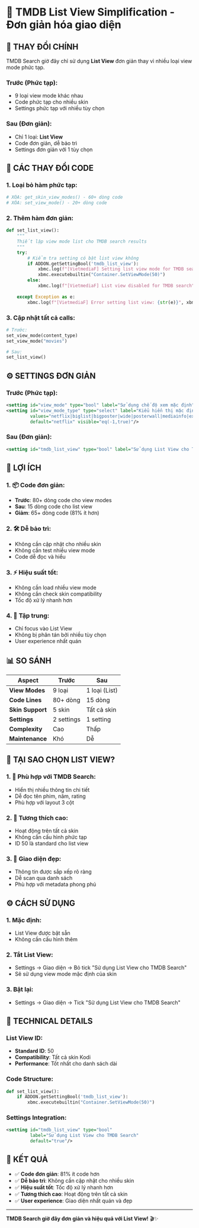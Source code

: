 # 🎯 TMDB List View Simplification - Đơn giản hóa giao diện

## 🎯 **THAY ĐỔI CHÍNH**

TMDB Search giờ đây chỉ sử dụng **List View** đơn giản thay vì nhiều loại view mode phức tạp.

### **Trước (Phức tạp):**
- 9 loại view mode khác nhau
- Code phức tạp cho nhiều skin
- Settings phức tạp với nhiều tùy chọn

### **Sau (Đơn giản):**
- Chỉ 1 loại: **List View**
- Code đơn giản, dễ bảo trì
- Settings đơn giản với 1 tùy chọn

## 🔧 **CÁC THAY ĐỔI CODE**

### **1. Loại bỏ hàm phức tạp:**
```python
# XÓA: get_skin_view_modes() - 60+ dòng code
# XÓA: set_view_mode() - 20+ dòng code
```

### **2. Thêm hàm đơn giản:**
```python
def set_list_view():
    """
    Thiết lập view mode list cho TMDB search results
    """
    try:
        # Kiểm tra setting có bật list view không
        if ADDON.getSettingBool('tmdb_list_view'):
            xbmc.log(f"[VietmediaF] Setting list view mode for TMDB search", xbmc.LOGINFO)
            xbmc.executebuiltin("Container.SetViewMode(50)")
        else:
            xbmc.log(f"[VietmediaF] List view disabled for TMDB search", xbmc.LOGINFO)
            
    except Exception as e:
        xbmc.log(f"[VietmediaF] Error setting list view: {str(e)}", xbmc.LOGERROR)
```

### **3. Cập nhật tất cả calls:**
```python
# Trước:
set_view_mode(content_type)
set_view_mode("movies")

# Sau:
set_list_view()
```

## ⚙️ **SETTINGS ĐƠN GIẢN**

### **Trước (Phức tạp):**
```xml
<setting id="view_mode" type="bool" label="Sử dụng chế độ xem mặc định" default="true"/>
<setting id="view_mode_type" type="select" label="Kiểu hiển thị mặc định" 
         values="netflix|biglist|bigposter|wide|posterwall|mediainfo|extrainfo|cards|bannerwall" 
         default="netflix" visible="eq(-1,true)"/>
```

### **Sau (Đơn giản):**
```xml
<setting id="tmdb_list_view" type="bool" label="Sử dụng List View cho TMDB Search" default="true"/>
```

## 🚀 **LỢI ÍCH**

### **1. 📦 Code đơn giản:**
- **Trước**: 80+ dòng code cho view modes
- **Sau**: 15 dòng code cho list view
- **Giảm**: 65+ dòng code (81% ít hơn)

### **2. 🛠️ Dễ bảo trì:**
- Không cần cập nhật cho nhiều skin
- Không cần test nhiều view mode
- Code dễ đọc và hiểu

### **3. ⚡ Hiệu suất tốt:**
- Không cần load nhiều view mode
- Không cần check skin compatibility
- Tốc độ xử lý nhanh hơn

### **4. 🎯 Tập trung:**
- Chỉ focus vào List View
- Không bị phân tán bởi nhiều tùy chọn
- User experience nhất quán

## 📊 **SO SÁNH**

| Aspect | Trước | Sau |
|--------|-------|-----|
| **View Modes** | 9 loại | 1 loại (List) |
| **Code Lines** | 80+ dòng | 15 dòng |
| **Skin Support** | 5 skin | Tất cả skin |
| **Settings** | 2 settings | 1 setting |
| **Complexity** | Cao | Thấp |
| **Maintenance** | Khó | Dễ |

## 🎯 **TẠI SAO CHỌN LIST VIEW?**

### **1. 📱 Phù hợp với TMDB Search:**
- Hiển thị nhiều thông tin chi tiết
- Dễ đọc tên phim, năm, rating
- Phù hợp với layout 3 cột

### **2. 🔄 Tương thích cao:**
- Hoạt động trên tất cả skin
- Không cần cấu hình phức tạp
- ID 50 là standard cho list view

### **3. 🎨 Giao diện đẹp:**
- Thông tin được sắp xếp rõ ràng
- Dễ scan qua danh sách
- Phù hợp với metadata phong phú

## ⚙️ **CÁCH SỬ DỤNG**

### **1. Mặc định:**
- List View được bật sẵn
- Không cần cấu hình thêm

### **2. Tắt List View:**
- Settings → Giao diện → Bỏ tick "Sử dụng List View cho TMDB Search"
- Sẽ sử dụng view mode mặc định của skin

### **3. Bật lại:**
- Settings → Giao diện → Tick "Sử dụng List View cho TMDB Search"

## 🔧 **TECHNICAL DETAILS**

### **List View ID:**
- **Standard ID**: 50
- **Compatibility**: Tất cả skin Kodi
- **Performance**: Tốt nhất cho danh sách dài

### **Code Structure:**
```python
def set_list_view():
    if ADDON.getSettingBool('tmdb_list_view'):
        xbmc.executebuiltin("Container.SetViewMode(50)")
```

### **Settings Integration:**
```xml
<setting id="tmdb_list_view" type="bool" 
         label="Sử dụng List View cho TMDB Search" 
         default="true"/>
```

## 🎯 **KẾT QUẢ**

- ✅ **Code đơn giản**: 81% ít code hơn
- ✅ **Dễ bảo trì**: Không cần cập nhật cho nhiều skin
- ✅ **Hiệu suất tốt**: Tốc độ xử lý nhanh hơn
- ✅ **Tương thích cao**: Hoạt động trên tất cả skin
- ✅ **User experience**: Giao diện nhất quán và đẹp

---

**TMDB Search giờ đây đơn giản và hiệu quả với List View!** 🎬✨
